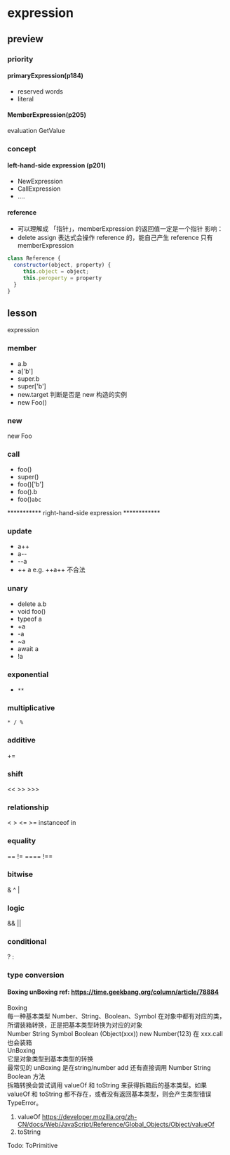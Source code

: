 # expression
## preview
### priority
#### primaryExpression(p184)
* reserved words
* literal
#### MemberExpression(p205)
evaluation GetValue

### concept
#### left-hand-side expression (p201)
   * NewExpression
   * CallExpression
   * ....
#### reference
* 可以理解成 「指针」，memberExpression 的返回值一定是一个指针
影响：
* delete assign 表达式会操作 reference 的，能自己产生 reference 只有 memberExpression
```javascript
class Reference {
  constructor(object, property) {
     this.object = object;
     this.peroperty = property
  }
}
```
## lesson
expression
### member
* a.b
* a['b']
* super.b
* super['b']
* new.target 判断是否是 new 构造的实例
* new Foo()

### new
new Foo

### call
* foo()
* super()
* foo()['b']
* foo().b
* foo()`abc`

*********** right-hand-side expression ************
### update
* a++
* a--
* --a
* ++ a
e.g.
++a++ 不合法
### unary
* delete a.b
* void foo()
* typeof a
* +a
* -a
* ~a
* await a
* !a
### exponential
* `**`
### multiplicative
`* / %`
### additive
+=
### shift
<< >> >>>
### relationship
 < > <= >= instanceof in
### equality
== != ==== !==
### bitwise
& ^ |
### logic 
&& ||
### conditional
? :

### type conversion

#### Boxing unBoxing ref: https://time.geekbang.org/column/article/78884
Boxing      
每一种基本类型 Number、String、Boolean、Symbol 在对象中都有对应的类，所谓装箱转换，正是把基本类型转换为对应的对象   
Number String Symbol Boolean (Object(xxx))
new Number(123)
在 xxx.call 也会装箱  
UnBoxing  
它是对象类型到基本类型的转换  
最常见的 unBoxing 是在string/number add
还有直接调用 Number String Boolean 方法   
拆箱转换会尝试调用 valueOf 和 toString 来获得拆箱后的基本类型。如果 valueOf 和 toString 都不存在，或者没有返回基本类型，则会产生类型错误 TypeError。
1. valueOf https://developer.mozilla.org/zh-CN/docs/Web/JavaScript/Reference/Global_Objects/Object/valueOf
2. toString   

Todo: ToPrimitive 



   
   
   



